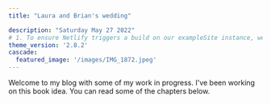 ```yaml
---
title: "Laura and Brian's wedding"

description: "Saturday May 27 2022"
# 1. To ensure Netlify triggers a build on our exampleSite instance, we need to change a file in the exampleSite directory.
theme_version: '2.8.2'
cascade:
  featured_image: '/images/IMG_1872.jpeg'
---
```

Welcome to my blog with some of my work in progress. I've been working on this book idea. You can read some of the chapters below.
